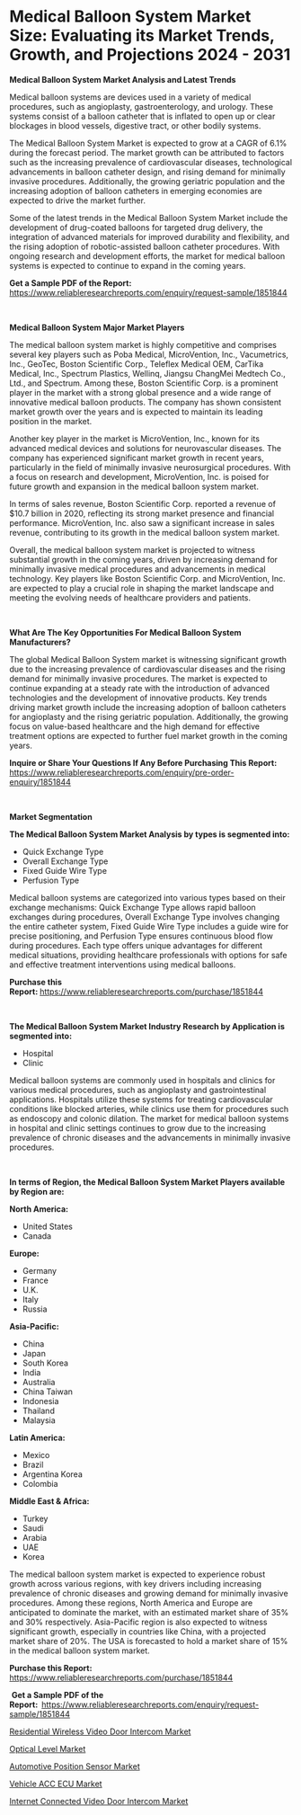 <p><h1>Medical Balloon System Market Size: Evaluating its Market Trends, Growth, and Projections 2024 - 2031</h1></p><p><strong>Medical Balloon System Market Analysis and Latest Trends</strong></p>
<p><p>Medical balloon systems are devices used in a variety of medical procedures, such as angioplasty, gastroenterology, and urology. These systems consist of a balloon catheter that is inflated to open up or clear blockages in blood vessels, digestive tract, or other bodily systems.</p><p>The Medical Balloon System Market is expected to grow at a CAGR of 6.1% during the forecast period. The market growth can be attributed to factors such as the increasing prevalence of cardiovascular diseases, technological advancements in balloon catheter design, and rising demand for minimally invasive procedures. Additionally, the growing geriatric population and the increasing adoption of balloon catheters in emerging economies are expected to drive the market further.</p><p>Some of the latest trends in the Medical Balloon System Market include the development of drug-coated balloons for targeted drug delivery, the integration of advanced materials for improved durability and flexibility, and the rising adoption of robotic-assisted balloon catheter procedures. With ongoing research and development efforts, the market for medical balloon systems is expected to continue to expand in the coming years.</p></p>
<p><strong>Get a Sample PDF of the Report:&nbsp;</strong> <a href="https://www.reliableresearchreports.com/enquiry/request-sample/1851844">https://www.reliableresearchreports.com/enquiry/request-sample/1851844</a></p>
<p>&nbsp;</p>
<p><strong>Medical Balloon System Major Market Players</strong></p>
<p><p>The medical balloon system market is highly competitive and comprises several key players such as Poba Medical, MicroVention, Inc., Vacumetrics, Inc., GeoTec, Boston Scientific Corp., Teleflex Medical OEM, CarTika Medical, Inc., Spectrum Plastics, Wellinq, Jiangsu ChangMei Medtech Co., Ltd., and Spectrum. Among these, Boston Scientific Corp. is a prominent player in the market with a strong global presence and a wide range of innovative medical balloon products. The company has shown consistent market growth over the years and is expected to maintain its leading position in the market.</p><p>Another key player in the market is MicroVention, Inc., known for its advanced medical devices and solutions for neurovascular diseases. The company has experienced significant market growth in recent years, particularly in the field of minimally invasive neurosurgical procedures. With a focus on research and development, MicroVention, Inc. is poised for future growth and expansion in the medical balloon system market.</p><p>In terms of sales revenue, Boston Scientific Corp. reported a revenue of $10.7 billion in 2020, reflecting its strong market presence and financial performance. MicroVention, Inc. also saw a significant increase in sales revenue, contributing to its growth in the medical balloon system market.</p><p>Overall, the medical balloon system market is projected to witness substantial growth in the coming years, driven by increasing demand for minimally invasive medical procedures and advancements in medical technology. Key players like Boston Scientific Corp. and MicroVention, Inc. are expected to play a crucial role in shaping the market landscape and meeting the evolving needs of healthcare providers and patients.</p></p>
<p>&nbsp;</p>
<p><strong>What Are The Key Opportunities For Medical Balloon System Manufacturers?</strong></p>
<p><p>The global Medical Balloon System market is witnessing significant growth due to the increasing prevalence of cardiovascular diseases and the rising demand for minimally invasive procedures. The market is expected to continue expanding at a steady rate with the introduction of advanced technologies and the development of innovative products. Key trends driving market growth include the increasing adoption of balloon catheters for angioplasty and the rising geriatric population. Additionally, the growing focus on value-based healthcare and the high demand for effective treatment options are expected to further fuel market growth in the coming years.</p></p>
<p><strong>Inquire or Share Your Questions If Any Before Purchasing This Report:</strong> <a href="https://www.reliableresearchreports.com/enquiry/pre-order-enquiry/1851844">https://www.reliableresearchreports.com/enquiry/pre-order-enquiry/1851844</a></p>
<p>&nbsp;</p>
<p><strong>Market Segmentation</strong></p>
<p><strong>The Medical Balloon System Market Analysis by types is segmented into:</strong></p>
<p><ul><li>Quick Exchange Type</li><li>Overall Exchange Type</li><li>Fixed Guide Wire Type</li><li>Perfusion Type</li></ul></p>
<p><p>Medical balloon systems are categorized into various types based on their exchange mechanisms: Quick Exchange Type allows rapid balloon exchanges during procedures, Overall Exchange Type involves changing the entire catheter system, Fixed Guide Wire Type includes a guide wire for precise positioning, and Perfusion Type ensures continuous blood flow during procedures. Each type offers unique advantages for different medical situations, providing healthcare professionals with options for safe and effective treatment interventions using medical balloons.</p></p>
<p><strong>Purchase this Report:&nbsp;</strong><a href="https://www.reliableresearchreports.com/purchase/1851844">https://www.reliableresearchreports.com/purchase/1851844</a></p>
<p>&nbsp;</p>
<p><strong>The Medical Balloon System Market Industry Research by Application is segmented into:</strong></p>
<p><ul><li>Hospital</li><li>Clinic</li></ul></p>
<p><p>Medical balloon systems are commonly used in hospitals and clinics for various medical procedures, such as angioplasty and gastrointestinal applications. Hospitals utilize these systems for treating cardiovascular conditions like blocked arteries, while clinics use them for procedures such as endoscopy and colonic dilation. The market for medical balloon systems in hospital and clinic settings continues to grow due to the increasing prevalence of chronic diseases and the advancements in minimally invasive procedures.</p></p>
<p>&nbsp;</p>
<p><strong>In terms of Region, the Medical Balloon System Market Players available by Region are:</strong></p>
<p>
    <p> <strong> North America: </strong>
        <ul>
            <li>United States</li>
            <li>Canada</li>
        </ul>
        </p> 
    <p> <strong> Europe: </strong>
        <ul>
            <li>Germany</li>
            <li>France</li>
            <li>U.K.</li>
            <li>Italy</li>
            <li>Russia</li>
        </ul>
        </p> 
    <p> <strong> Asia-Pacific: </strong>
        <ul>
            <li>China</li>
            <li>Japan</li>
            <li>South Korea</li>
            <li>India</li>
            <li>Australia</li>
            <li>China Taiwan</li>
            <li>Indonesia</li>
            <li>Thailand</li>
            <li>Malaysia</li>
        </ul>
        </p> 
    <p> <strong> Latin America: </strong>
        <ul>
            <li>Mexico</li>
            <li>Brazil</li>
            <li>Argentina Korea</li>
            <li>Colombia</li>
        </ul>
        </p> 
    <p> <strong> Middle East & Africa: </strong>
        <ul>
            <li>Turkey</li>
            <li>Saudi</li>
            <li>Arabia</li>
            <li>UAE</li>
            <li>Korea</li>
        </ul>
    </p>
    </p>
<p><p>The medical balloon system market is expected to experience robust growth across various regions, with key drivers including increasing prevalence of chronic diseases and growing demand for minimally invasive procedures. Among these regions, North America and Europe are anticipated to dominate the market, with an estimated market share of 35% and 30% respectively. Asia-Pacific region is also expected to witness significant growth, especially in countries like China, with a projected market share of 20%. The USA is forecasted to hold a market share of 15% in the medical balloon system market.</p></p>
<p><strong>Purchase this Report: </strong><a href="https://www.reliableresearchreports.com/purchase/1851844">https://www.reliableresearchreports.com/purchase/1851844</a></p>
<p>&nbsp;<strong>Get a Sample PDF of the Report:&nbsp;&nbsp;</strong><a href="https://www.reliableresearchreports.com/enquiry/request-sample/1851844">https://www.reliableresearchreports.com/enquiry/request-sample/1851844</a></p>
<p><strong></strong></p>
<p><p><a href="https://issuu.com/reportprime-2/docs/residential-wireless-video-door-intercom-market-si">Residential Wireless Video Door Intercom Market</a></p><p><a href="https://github.com/WillieWoodard/Market-Research-Report-List-3/blob/main/optical-level-market.md">Optical Level Market</a></p><p><a href="https://github.com/marloy8/Market-Research-Report-List-3/blob/main/automotive-position-sensor-market.md">Automotive Position Sensor Market</a></p><p><a href="https://github.com/Sarissaschmalingtr6fz2739/Market-Research-Report-List-1/blob/main/vehicle-acc-ecu-market.md">Vehicle ACC ECU Market</a></p><p><a href="https://issuu.com/reportprime-2/docs/internet-connected-video-door-intercom-market-size">Internet Connected Video Door Intercom Market</a></p></p>